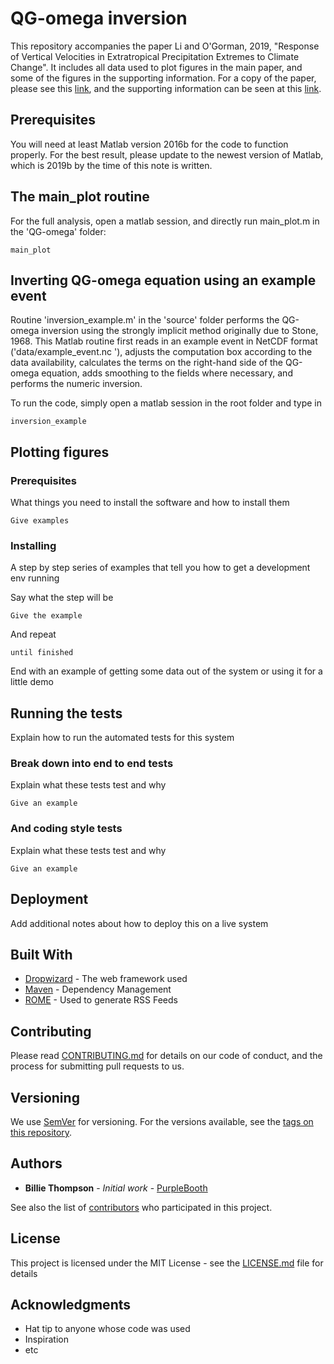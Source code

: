 # QG-omega inversion

This repository accompanies the paper Li and O'Gorman, 2019, "Response of Vertical Velocities in Extratropical Precipitation Extremes to Climate Change". It includes all data used to plot figures in the main paper, and some of the figures in the supporting information. For a copy of the paper, please see this [link](https://pog.mit.edu/src/li_omega_equation_precipitation_extremes_2019.pdf), and the supporting information can be seen at this [link](https://pog.mit.edu/src/li_omega_equation_precipitation_extremes_supp_2019.pdf). 

## Prerequisites

You will need at least Matlab version 2016b for the code to function properly. For the best result, please update to the newest version of Matlab, which is 2019b by the time of this note is written. 

## The main_plot routine

For the full analysis, open a matlab session, and directly run main_plot.m in the 'QG-omega' folder: 
```
main_plot
```

## Inverting QG-omega equation using an example event

Routine 'inversion_example.m' in the 'source' folder performs the QG-omega inversion using the strongly implicit method originally due to Stone, 1968. This Matlab routine first reads in an example event in NetCDF format ('data/example_event.nc '), adjusts the computation box according to the data availability, calculates the terms on the right-hand side of the QG-omega equation, adds smoothing to the fields where necessary, and performs the numeric inversion. 

To run the code, simply open a matlab session in the root folder and type in
```
inversion_example
```

## Plotting figures



### Prerequisites

What things you need to install the software and how to install them

```
Give examples
```

### Installing

A step by step series of examples that tell you how to get a development env running

Say what the step will be

```
Give the example
```

And repeat

```
until finished
```

End with an example of getting some data out of the system or using it for a little demo

## Running the tests

Explain how to run the automated tests for this system

### Break down into end to end tests

Explain what these tests test and why

```
Give an example
```

### And coding style tests

Explain what these tests test and why

```
Give an example
```

## Deployment

Add additional notes about how to deploy this on a live system

## Built With

* [Dropwizard](http://www.dropwizard.io/1.0.2/docs/) - The web framework used
* [Maven](https://maven.apache.org/) - Dependency Management
* [ROME](https://rometools.github.io/rome/) - Used to generate RSS Feeds

## Contributing

Please read [CONTRIBUTING.md](https://gist.github.com/PurpleBooth/b24679402957c63ec426) for details on our code of conduct, and the process for submitting pull requests to us.

## Versioning

We use [SemVer](http://semver.org/) for versioning. For the versions available, see the [tags on this repository](https://github.com/your/project/tags). 

## Authors

* **Billie Thompson** - *Initial work* - [PurpleBooth](https://github.com/PurpleBooth)

See also the list of [contributors](https://github.com/your/project/contributors) who participated in this project.

## License

This project is licensed under the MIT License - see the [LICENSE.md](LICENSE.md) file for details

## Acknowledgments

* Hat tip to anyone whose code was used
* Inspiration
* etc

